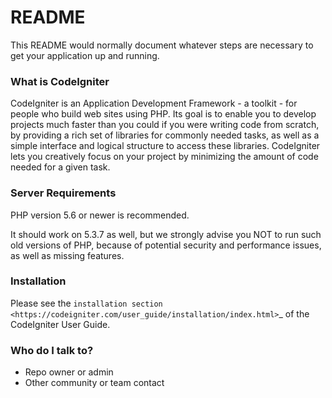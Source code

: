 # README #

This README would normally document whatever steps are necessary to get your application up and running.

### What is CodeIgniter ###

CodeIgniter is an Application Development Framework - a toolkit - for people
who build web sites using PHP. Its goal is to enable you to develop projects
much faster than you could if you were writing code from scratch, by providing
a rich set of libraries for commonly needed tasks, as well as a simple
interface and logical structure to access these libraries. CodeIgniter lets
you creatively focus on your project by minimizing the amount of code needed
for a given task.

### Server Requirements ###

PHP version 5.6 or newer is recommended.

It should work on 5.3.7 as well, but we strongly advise you NOT to run
such old versions of PHP, because of potential security and performance
issues, as well as missing features.

### Installation ###

Please see the `installation section <https://codeigniter.com/user_guide/installation/index.html>`_
of the CodeIgniter User Guide.

### Who do I talk to? ###

* Repo owner or admin
* Other community or team contact